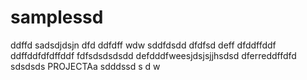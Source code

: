 # samplessd
ddffd
sadsdjdsjn
dfd
ddfdff
wdw
sddfdsdd
dfdfsd
deff
dfddffddf
ddffddfdfdffddf
fdfsdsdsdsdd
defdddfweesjdsjsjjhsdsd
dferreddffdfd
sdsdsds
PROJECTAa
sdddssd
s
d
w
